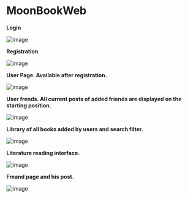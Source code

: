# MoonBookWeb
<b>Login</b>

![image](https://user-images.githubusercontent.com/99391531/193822367-8ed0e0d6-044e-45b1-b4ce-0aaa41f1a540.png)

<b>Registration</b>

![image](https://user-images.githubusercontent.com/99391531/193822513-bec82cd5-fb73-4cdd-a1f3-357b38b7c3a2.png)

<b>User Page. Available after registration.</b>

![image](https://user-images.githubusercontent.com/99391531/193822884-e74d1535-c2a5-40c4-b55b-6b12e785c542.png)

<b>User frends. All current posts of added friends are displayed on the starting position.</b>

![image](https://user-images.githubusercontent.com/99391531/193823164-53de4bdc-6762-4375-b68c-1015b9ae5448.png)

<b>Library of all books added by users and search filter.</b>

![image](https://user-images.githubusercontent.com/99391531/192140661-4715a1c0-47e2-4dc7-82dd-b3e4cdc69b20.png)

<b>Literature reading interface.</b>

![image](https://user-images.githubusercontent.com/99391531/193823790-d7188ead-b977-4cd4-916a-e4c2fc253d6e.png)

<b>Freand page and his post.</b>

![image](https://user-images.githubusercontent.com/99391531/193824000-e94a7aef-73c2-4ca6-b4e6-8e30fe165557.png)

